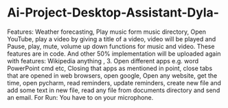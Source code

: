 # Ai-Project-Desktop-Assistant-Dyla-
Features: Weather forecasting, Play music form music directory, Open YouTube, play a video by giving a title of a video, video will be played  and Pause, play, mute, volume up down functions for music and video. These features are in code. And other 50% implementation will be uploaded again with features: Wikipedia anything , 3. Open different apps e.g. word PowerPoint cmd etc, Closing that apps as mentioned in point, close tabs that are opened in web browsers, open google, Open any website, get the time, open pycharm, read reminders, update reminders, create new file and add some text in new file, read any file from documents directory and send an email.
For Run:
You have to on your microphone.

